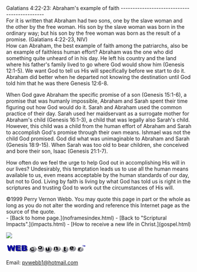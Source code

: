  <head> <title>(PVW) Galatians 4:22-23: Abraham's example of faith</title> <meta content="IE=9" http-equiv="X-UA-Compatible"></meta> <link href="css/page_style.css" rel="stylesheet" type="text/css"></link> </head><body><div class="page_style"> Galatians 4:22-23: Abraham's example of faith
---------------------------------------------

<div class="p">For it is written that Abraham had two sons, one by the slave woman and the other by the free woman. His son by the slave woman was born in the ordinary way; but his son by the free woman was born as the result of a promise. (Galatians 4:22-23, NIV)

</div>How can Abraham, the best example of faith among the patriarchs, also be an example of faithless human effort? Abraham was the one who did something quite unheard of in his day. He left his country and the land where his father's family lived to go where God would show him (Genesis 12:1-5). We want God to tell us His will specifically before we start to do it. Abraham did better when he departed not knowing the destination until God told him that he was there Genesis 12:6-8.

When God gave Abraham the specific promise of a son (Genesis 15:1-6), a promise that was humanly impossible, Abraham and Sarah spent their time figuring out how God would do it. Sarah and Abraham used the common practice of their day. Sarah used her maidservant as a surrogate mother for Abraham's child (Genesis 16:1-3), a child that was legally also Sarah's child. However, this child was a child from the human effort of Abraham and Sarah to accomplish God's promise through their own means. Ishmael was not the child God promised. God did what was unimaginable to Abraham and Sarah (Genesis 18:9-15). When Sarah was too old to bear children, she conceived and bore their son, Isaac (Genesis 21:1-7).

How often do we feel the urge to help God out in accomplishing His will in our lives? Undesirably, this temptation leads us to use all the human means available to us, even means acceptable by the human standards of our day, but not to God. Living by faith is living by what God has told us is right in the scriptures and trusting God to work out the circumstances of His will.

<div class="copy">©1999 Perry Vernon Webb. You may quote this page in part or the whole as long as you do not alter the wording and reference this Internet page as the source of the quote.</div>  </div>- [Back to home page.](noframesindex.html)
- [Back to "Scriptural Impacts".](impacts.html)
- [How to receive a new life in Christ.](gospel.html)
 
![](http://counter.digits.com/wc/-d/4/pvwebb)

[![digits](images/wc-03.gif)](http://www.digits.com/)

Email: [pvwebb1@hotmail.com](mailto:pvwebb1@hotmail.com)

 
